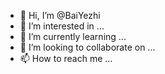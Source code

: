 - 👋 Hi, I’m @BaiYezhi
- 👀 I’m interested in ...
- 🌱 I’m currently learning ...
- 💞️ I’m looking to collaborate on ...
- 📫 How to reach me ...

<!---
BaiYezhi/BaiYezhi is a ✨ special ✨ repository because its `README.md` (this file) appears on your GitHub profile.
You can click the Preview link to take a look at your changes.
--->
